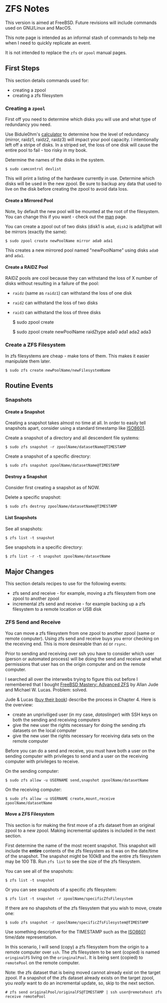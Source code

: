 # ZFS Notes

This version is aimed at FreeBSD. Future revisions will include commands used on GNU/Linux and MacOS.

This note page is intended as an informal stash of commands to help me when I need to quickly replicate an event.

It is not intended to replace the `zfs` or `zpool` manual pages.

## First Steps

This section details commands used for:

* creating a zpool
* creating a zfs filesystem

### Creating a `zpool`

First off you need to determine which disks you will use and what type of redundancy you need.

Use Bidule0hm's [calculator][calc] to determine how the level of redundancy (mirror, raidz1, raidz2, raidz3) will impact your pool capacity. I intentionally left off a stripe of disks. In a striped set, the loss of one disk will cause the entire pool to fail - too risky in my book.

Determine the names of the disks in the system.

	$ sudo camcontrol devlist

This will print a listing of the hardware currently in use. Determine which disks will be used in the new zpool. Be sure to backup any data that used to live on the disk before creating the zpool to avoid data loss.

#### Create a Mirrored Pool

Note, by default the new pool will be mounted at the root of the filesystem. You can change this if you want - check out the [man][manzpoolF] page.

You can create a zpool out of two disks (disk1 is `ada0`, `disk2` is ada1)jthat will be mirrors (exactly the same):

	$ sudo zpool create newPoolName mirror ada0 ada1

This creates a new mirrored pool named "newPoolName" using disks `ada0` and `ada1`.

#### Create a RAIDZ Pool

RAIDZ pools are cool because they can withstand the loss of X number of disks without resulting in a failure of the pool:

* `raidz` (same as `raidz1`) can withstand the loss of one disk
* `raid2` can withstand the loss of two disks
* `raid3` can withstand the loss of three disks    

    $ sudo zpool create

	$ sudo zpool create newPoolName raidZtype ada0 ada1 ada2 ada3

### Create a ZFS Filesystem

In zfs filesystems are cheap - make tons of them. This makes it easier manipulate them later.

	$ sudo zfs create newPoolName/newFilesystemName

## Routine Events

### Snapshots

#### Create a Snapshot

Creating a snapshot takes almost no time at all. In order to easily tell snapshots apart, consider using a standard timestamp like [ISO8601][timestamp].

Create a snapshot of a directory and all descendent file systems:

	$ sudo zfs snapshot -r zpoolName/datasetName@TIMESTAMP

Create a snapshot of a specific directory:

	$ sudo zfs snapshot zpoolName/datasetName@TIMESTAMP

#### Destroy a Snapshot

Consider first creating a snapshot as of NOW.

Delete a specific snapshot:

	$ sudo zfs destroy zpoolName/datasetName@TIMESTAMP

#### List Snapshots

See all snapshots:

	$ zfs list -t snapshot

See snapshots in a specific directory:

	$ zfs list -r -t snapshot zpoolName/datasetName

## Major Changes

This section details recipes to use for the following events:

* zfs send and receive - for example, moving a zfs filesystem from one zpool to another zpool
* incremental zfs send and receive - for example backing up a zfs filesystem to a remote location or USB disk

### ZFS Send and Receive

You can move a zfs filesystem from one zpool to another zpool (same or remote computer). Using zfs send and receive buys you error checking on the receiving end. This is more desireable than `dd` or `rsync`.

Prior to sending and receiving over ssh you have to consider which user (person or automated process) will be doing the send and receive and what permissions that user has on the origin computer and on the remote computer.

I searched all over the interwebs trying to figure this out before I remembered that I bought [FreeBSD Mastery: Advanced ZFS][zfsmast] by Allan Jude and Michael W. Lucas. Problem: solved. 

Jude & Lucas ([buy their book][zfsmast]) describe the process in Chapter 4. Here is the overview:

* create an unpriviliged user (in my case, _dataslinger_) with SSH keys on both the sending and receiving computers
* give the new user the rights necessary for doing the sending zfs datasets on the local computer
* give the new user the rights necessary for receiving data sets on the remote computer

Before you can do a send and receive, you must have both a user on the sending computer with privileges to send and a user on the receiving computer with privileges to receive.

On the sending computer:

	$ sudo zfs allow -u USERNAME send,snapshot zpoolName/datasetName

On the receiving computer:

	$ sudo zfs allow -u USERNAME create,mount,receive zpoolName/datasetName

#### Move a ZFS Filesystem

This section is for making the first move of a zfs dataset from an original zpool to a new zpool. Making incremental updates is included in the next section.

First determine the name of the most recent snapshot. This snapshot will include the **entire** contents of the zfs filesystem as it was on the date/time of the snapshot. The snapshot might be 100kB and the entire zfs filesystem may be 100 TB. Run `zfs list` to see the size of the zfs filesystem.

You can see all of the snapshots:

	$ zfs list -t snapshot 

Or you can see snapshots of a specific zfs filesystem:

	$ zfs list -t snapshot -r zpoolName/specificZfsFilesystem

If there are no shapshots of the zfs filesystem that you wish to move, create one:

	$ sudo zfs snapshot -r zpoolName/specificZfsFilesystem@TIMESTAMP
	
Use something descriptive for the TIMESTAMP such as the [ISO8601][timestamp] time/date representation.

In this scenario, I will send (copy) a zfs filesystem from the origin to a remote computer over `ssh`. The zfs filesystem to be sent (copied) is named `oringinalFS` living on the `oringinalPool`. It is being sent (copied) to `remotePool` on the remote computer.

Note: the zfs dataset that is being moved cannot already exist on the target zpool. If a snapshot of the zfs dataset already exists on the target zpool, you _really_ want to do an incremental update, so, skip to the next section.

	# zfs send originalPool/originalFS@TIMESTAMP | ssh user@remotehost zfs receive remotePool

[calc]: https://jsfiddle.net/Biduleohm/paq5u7z5/1/embedded/result/
[manzpoolF]: https://mdoc.su/f/zpool
[timestamp]: https://www.iso.org/iso-8601-date-and-time-format.html
[zfsmast]: https://www.tiltedwindmillpress.com/?product=fmaz

